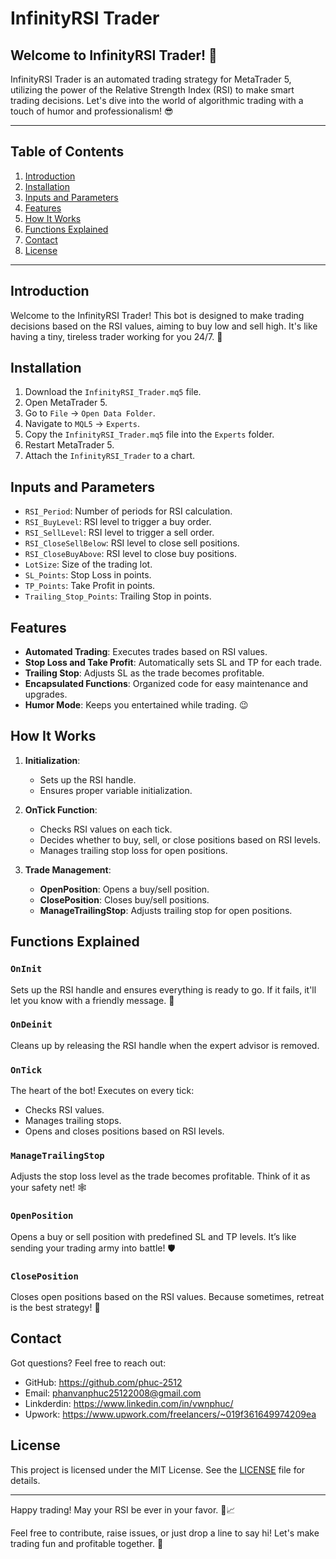 # InfinityRSI Trader


## Welcome to InfinityRSI Trader! 🚀

InfinityRSI Trader is an automated trading strategy for MetaTrader 5, utilizing the power of the Relative Strength Index (RSI) to make smart trading decisions. Let's dive into the world of algorithmic trading with a touch of humor and professionalism! 😎

---

## Table of Contents

1. [Introduction](#introduction)
2. [Installation](#installation)
3. [Inputs and Parameters](#inputs-and-parameters)
4. [Features](#features)
5. [How It Works](#how-it-works)
6. [Functions Explained](#functions-explained)
7. [Contact](#contact)
8. [License](#license)

---

## Introduction

Welcome to the InfinityRSI Trader! This bot is designed to make trading decisions based on the RSI values, aiming to buy low and sell high. It's like having a tiny, tireless trader working for you 24/7. 🎉

## Installation

1. Download the `InfinityRSI_Trader.mq5` file.
2. Open MetaTrader 5.
3. Go to `File` -> `Open Data Folder`.
4. Navigate to `MQL5` -> `Experts`.
5. Copy the `InfinityRSI_Trader.mq5` file into the `Experts` folder.
6. Restart MetaTrader 5.
7. Attach the `InfinityRSI_Trader` to a chart.

## Inputs and Parameters

- `RSI_Period`: Number of periods for RSI calculation.
- `RSI_BuyLevel`: RSI level to trigger a buy order.
- `RSI_SellLevel`: RSI level to trigger a sell order.
- `RSI_CloseSellBelow`: RSI level to close sell positions.
- `RSI_CloseBuyAbove`: RSI level to close buy positions.
- `LotSize`: Size of the trading lot.
- `SL_Points`: Stop Loss in points.
- `TP_Points`: Take Profit in points.
- `Trailing_Stop_Points`: Trailing Stop in points.

## Features

- **Automated Trading**: Executes trades based on RSI values.
- **Stop Loss and Take Profit**: Automatically sets SL and TP for each trade.
- **Trailing Stop**: Adjusts SL as the trade becomes profitable.
- **Encapsulated Functions**: Organized code for easy maintenance and upgrades.
- **Humor Mode**: Keeps you entertained while trading. 😉

## How It Works

1. **Initialization**:
   - Sets up the RSI handle.
   - Ensures proper variable initialization.

2. **OnTick Function**:
   - Checks RSI values on each tick.
   - Decides whether to buy, sell, or close positions based on RSI levels.
   - Manages trailing stop loss for open positions.

3. **Trade Management**:
   - **OpenPosition**: Opens a buy/sell position.
   - **ClosePosition**: Closes buy/sell positions.
   - **ManageTrailingStop**: Adjusts trailing stop for open positions.

## Functions Explained

### `OnInit`

Sets up the RSI handle and ensures everything is ready to go. If it fails, it'll let you know with a friendly message. 🎉

### `OnDeinit`

Cleans up by releasing the RSI handle when the expert advisor is removed.

### `OnTick`

The heart of the bot! Executes on every tick:
- Checks RSI values.
- Manages trailing stops.
- Opens and closes positions based on RSI levels.

### `ManageTrailingStop`

Adjusts the stop loss level as the trade becomes profitable. Think of it as your safety net! 🕸️

### `OpenPosition`

Opens a buy or sell position with predefined SL and TP levels. It’s like sending your trading army into battle! 🛡️

### `ClosePosition`

Closes open positions based on the RSI values. Because sometimes, retreat is the best strategy! 🚪

## Contact

Got questions? Feel free to reach out:
- GitHub: https://github.com/phuc-2512
- Email: phanvanphuc25122008@gmail.com
- Linkderdin: https://www.linkedin.com/in/vwnphuc/
- Upwork: https://www.upwork.com/freelancers/~019f361649974209ea

## License

This project is licensed under the MIT License. See the [LICENSE](LICENSE) file for details.

---

Happy trading! May your RSI be ever in your favor. 🎲📈

Feel free to contribute, raise issues, or just drop a line to say hi! Let's make trading fun and profitable together. 🚀

